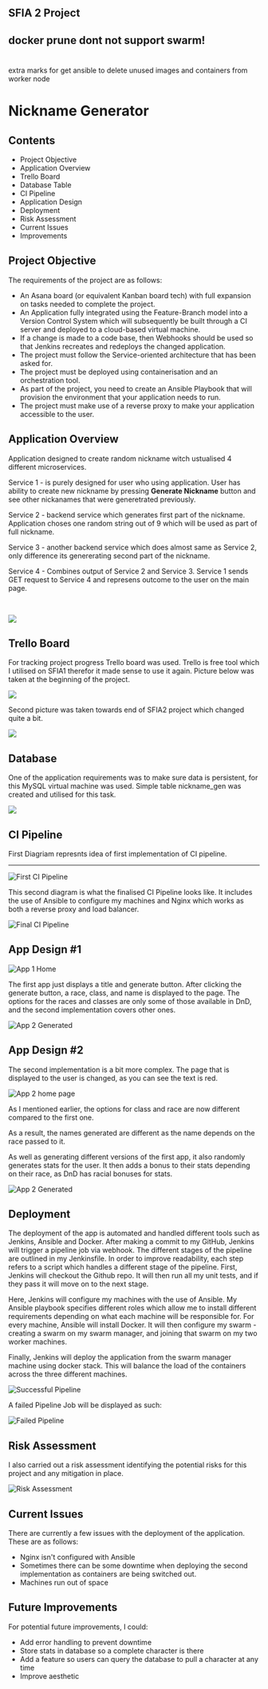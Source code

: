 ## SFIA 2 Project

## docker prune dont not support swarm!
#
extra marks for get ansible to delete unused images and containers from worker node

# Nickname Generator

## Contents

<ul>
  <li>Project Objective</li>
  <li>Application Overview</li>
  <li>Trello Board</li>
  <li>Database Table</li>
  <li>CI Pipeline</li>
  <li>Application Design</li>
  <li>Deployment</li> 
  <li>Risk Assessment</li>
  <li>Current Issues</li>
  <li>Improvements</li>
</ul>

## Project Objective
The requirements of the project are as follows:
<ul>
<li>An Asana board (or equivalent Kanban board tech) with full expansion on tasks needed to complete the project.</li>
<li>An Application fully integrated using the Feature-Branch model into a Version Control System which will subsequently be built through a CI server and deployed to a cloud-based virtual machine.</li>
<li>If a change is made to a code base, then Webhooks should be used so that Jenkins recreates and redeploys the changed application.</li>
<li>The project must follow the Service-oriented architecture that has been asked for.</li>
<li>The project must be deployed using containerisation and an orchestration tool.</li>
<li>As part of the project, you need to create an Ansible Playbook that will provision the environment that your application needs to run.</li>
<li>The project must make use of a reverse proxy to make your application accessible to the user.</li>
</ul>
  
## Application Overview
Application designed to create random nickname witch ustualised 4 different microservices.   

Service 1 - is purely designed for user who using application. User has ability to create new nickname by pressing **Generate Nickname** button and see other nickanames that were generetrated previously.

Service 2 - backend service which generates first part of the nickname. Application choses one random string out of 9 which will be used as part of full nickname.

Service 3 - another backend service which does almost same as Service 2, only difference its genererating second part of the nickname.

Service 4 - Combines output of Service 2 and Service 3. Service 1 sends GET request to Service 4 and represens outcome to the user on the main page.

<br>

![](./images/service.png)


## Trello Board
For tracking project progress Trello board was used. Trello is free tool which I utilised on SFIA1 therefor it made sense to use it again. Picture below was taken at the beginning of the project.

![](./images/trello1.png)

Second picture was taken towards end of SFIA2 project which changed quite a bit.

![](./images/trello2.png)

## Database
One of the application requirements was to make sure data is persistent, for this MySQL virtual machine was used. Simple table nickname_gen was created and utilised for this task. 

![](./images/table.png)

## CI Pipeline  

First Diagriam represnts idea of first implementation of CI pipeline. 

______________________________________________________

![First CI Pipeline](https://imgur.com/GKH1nr8.jpg)

This second diagram is what the finalised CI Pipeline looks like. It includes the use of Ansible to configure my machines and Nginx which works as both a reverse proxy and load balancer. 

![Final CI Pipeline](https://imgur.com/vaaHpLQ.jpg)

##  App Design #1

![App 1 Home](https://imgur.com/OKZX2pi.jpg)

The first app just displays a title and generate button. After clicking the generate button, a race, class, and name is displayed to the page. The options for the races and classes are only some of those available in DnD, and the second implementation covers other ones.

![App 2 Generated](https://imgur.com/llVDd5Q.jpg)

## App Design #2
The second implementation is a bit more complex. The page that is displayed to the user is changed, as you can see the text is red.  

![App 2 home page](https://imgur.com/XgmDfkd.jpg)

As I mentioned earlier, the options for class and race are now different compared to the first one.  

As a result, the names generated are different as the name depends on the race passed to it. 

As well as generating different versions of the first app, it also randomly generates stats for the user. It then adds a bonus to their stats depending on their race, as DnD has racial bonuses for stats.  

![App 2 Generated](https://imgur.com/fwXzVKk.jpg)

## Deployment

The deployment of the app is automated and handled different tools such as Jenkins, Ansible and Docker. After making a commit to my GitHub, Jenkins will trigger a pipeline job via webhook. The different stages of the pipeline are outlined in my Jenkinsfile. In order to improve readability, each step refers to a script which handles a different stage of the pipeline. First, Jenkins will checkout the Github repo. It will then run all my unit tests, and if they pass it will move on to the next stage.  

Here, Jenkins will configure my machines with the use of Ansible. My Ansible playbook specifies different roles which allow me to install different requirements depending on what each machine will be responsible for. For every machine, Ansible will install Docker. It will then configure my swarm - creating a swarm on my swarm manager, and joining that swarm on my two worker machines.  

Finally, Jenkins will deploy the application from the swarm manager machine using docker stack. This will balance the load of the containers across the three different machines.

![Successful Pipeline](https://imgur.com/F0sE4BR.jpg)


A failed Pipeline Job will be displayed as such: 

![Failed Pipeline](https://imgur.com/SdeAent.jpg)

## Risk Assessment
I also carried out a risk assessment identifying the potential risks for this project and any mitigation in place. 

![Risk Assessment](https://imgur.com/6Ge9Dhe.jpg)

## Current Issues
There are currently a few issues with the deployment of the application. These are as follows:  

<ul>
  <li>Nginx isn't configured with Ansible</li>
  <li>Sometimes there can be some downtime when deploying the second implementation as containers are being switched out.</li>
  <li>Machines run out of space</li>
</ul>

## Future Improvements
For potential future improvements, I could:  

<ul>
  <li>Add error handling to prevent downtime</li>
  <li>Store stats in database so a complete character is there</li>
  <li>Add a feature so users can query the database to pull a character at any time</li>
  <li>Improve aesthetic</li>
</ul>